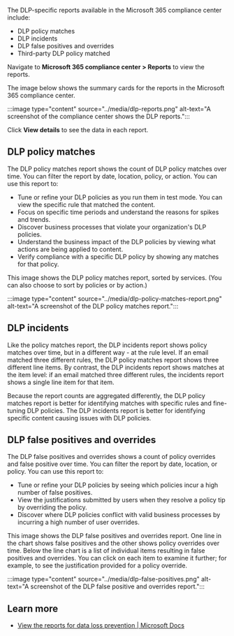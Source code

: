The DLP-specific reports available in the Microsoft 365 compliance center include:
- DLP policy matches
- DLP incidents
- DLP false positives and overrides
- Third-party DLP policy matched

Navigate to **Microsoft 365 compliance center > Reports** to view the reports.

The image below shows the summary cards for the reports in the Microsoft 365 compliance center. 

:::image type="content" source="../media/dlp-reports.png" alt-text="A screenshot of the compliance center shows the DLP reports.":::

Click **View details** to see the data in each report.

## DLP policy matches
The DLP policy matches report shows the count of DLP policy matches over time. You can filter the report by date, location, policy, or action. You can use this report to:
- Tune or refine your DLP policies as you run them in test mode. You can view the specific rule that matched the content.
- Focus on specific time periods and understand the reasons for spikes and trends.
- Discover business processes that violate your organization's DLP policies.
- Understand the business impact of the DLP policies by viewing what actions are being applied to content.
- Verify compliance with a specific DLP policy by showing any matches for that policy.

This image shows the DLP policy matches report, sorted by services. (You can also choose to sort by policies or by action.)

:::image type="content" source="../media/dlp-policy-matches-report.png" alt-text="A screenshot of the DLP policy matches report.":::

## DLP incidents
Like the policy matches report, the DLP incidents report shows policy matches over time, but in a different way - at the rule level. If an email matched three different rules, the DLP policy matches report shows three different line items. By contrast, the DLP incidents report shows matches at the item level: if an email matched three different rules, the incidents report shows a single line item for that item.

Because the report counts are aggregated differently, the DLP policy matches report is better for identifying matches with specific rules and fine-tuning DLP policies. The DLP incidents report is better for identifying specific content causing issues with DLP policies.

## DLP false positives and overrides
The DLP false positives and overrides shows a count of policy overrides and false positive over time. You can filter the report by date, location, or policy. You can use this report to:
- Tune or refine your DLP policies by seeing which policies incur a high number of false positives.
- View the justifications submitted by users when they resolve a policy tip by overriding the policy.
- Discover where DLP policies conflict with valid business processes by incurring a high number of user overrides.

This image shows the DLP false positives and overrides report. One line in the chart shows false positives and the other shows policy overrides over time. Below the line chart is a list of individual items resulting in false positives and overrides. You can click on each item to examine it further; for example, to see the justification provided for a policy override.

:::image type="content" source="../media/dlp-false-positives.png" alt-text="A screenshot of the DLP false positive and overrides report.":::

## Learn more
- [View the reports for data loss prevention | Microsoft Docs](https://docs.microsoft.com/microsoft-365/compliance/view-the-dlp-reports)